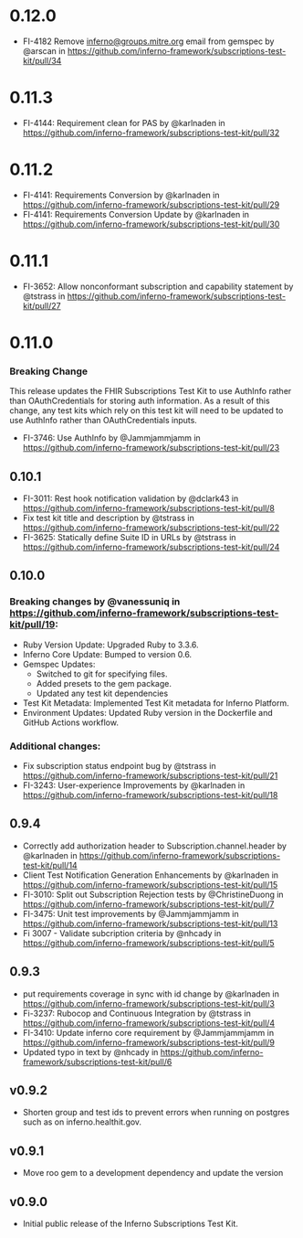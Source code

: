 # 0.12.0
* FI-4182 Remove inferno@groups.mitre.org email from gemspec by @arscan in https://github.com/inferno-framework/subscriptions-test-kit/pull/34

# 0.11.3
* FI-4144: Requirement clean for PAS by @karlnaden in https://github.com/inferno-framework/subscriptions-test-kit/pull/32

# 0.11.2

* FI-4141: Requirements Conversion by @karlnaden in https://github.com/inferno-framework/subscriptions-test-kit/pull/29
* FI-4141: Requirements Conversion Update by @karlnaden in https://github.com/inferno-framework/subscriptions-test-kit/pull/30

# 0.11.1

* FI-3652: Allow nonconformant subscription and capability statement by @tstrass in https://github.com/inferno-framework/subscriptions-test-kit/pull/27


# 0.11.0
### Breaking Change
This release updates the FHIR Subscriptions Test Kit to use AuthInfo rather than
OAuthCredentials for storing auth information. As a result of this change, any
test kits which rely on this test kit will need to be updated to use AuthInfo
rather than OAuthCredentials inputs.

* FI-3746: Use AuthInfo by @Jammjammjamm in https://github.com/inferno-framework/subscriptions-test-kit/pull/23

## 0.10.1

* FI-3011: Rest hook notification validation by @dclark43 in https://github.com/inferno-framework/subscriptions-test-kit/pull/8
* Fix test kit title and description by @tstrass in https://github.com/inferno-framework/subscriptions-test-kit/pull/22
* FI-3625: Statically define Suite ID in URLs by @tstrass in https://github.com/inferno-framework/subscriptions-test-kit/pull/24

## 0.10.0

### Breaking changes by @vanessuniq in https://github.com/inferno-framework/subscriptions-test-kit/pull/19:
* Ruby Version Update: Upgraded Ruby to 3.3.6.
* Inferno Core Update: Bumped to version 0.6.
* Gemspec Updates:
  * Switched to git for specifying files.
  * Added presets to the gem package.
  * Updated any test kit dependencies
* Test Kit Metadata: Implemented Test Kit metadata for Inferno Platform.
* Environment Updates: Updated Ruby version in the Dockerfile and GitHub Actions workflow.

### Additional changes:
* Fix subscription status endpoint bug by @tstrass in https://github.com/inferno-framework/subscriptions-test-kit/pull/21
* FI-3243: User-experience Improvements by @karlnaden in https://github.com/inferno-framework/subscriptions-test-kit/pull/18

## 0.9.4

* Correctly add authorization header to Subscription.channel.header by @karlnaden in https://github.com/inferno-framework/subscriptions-test-kit/pull/14
* Client Test Notification Generation Enhancements by @karlnaden in https://github.com/inferno-framework/subscriptions-test-kit/pull/15
* FI-3010: Split out Subscription Rejection tests by @ChristineDuong in https://github.com/inferno-framework/subscriptions-test-kit/pull/7
* FI-3475: Unit test improvements by @Jammjammjamm in https://github.com/inferno-framework/subscriptions-test-kit/pull/13
* Fi 3007 - Validate subcription criteria by @nhcady in https://github.com/inferno-framework/subscriptions-test-kit/pull/5

## 0.9.3

* put requirements coverage in sync with id change by @karlnaden in https://github.com/inferno-framework/subscriptions-test-kit/pull/3
* Fi-3237: Rubocop and Continuous Integration by @tstrass in https://github.com/inferno-framework/subscriptions-test-kit/pull/4
* FI-3410: Update inferno core requirement by @Jammjammjamm in https://github.com/inferno-framework/subscriptions-test-kit/pull/9
* Updated typo in text by @nhcady in https://github.com/inferno-framework/subscriptions-test-kit/pull/6

## v0.9.2

* Shorten group and test ids to prevent errors when running on postgres such as on inferno.healthit.gov.

## v0.9.1

* Move roo gem to a development dependency and update the version

## v0.9.0

* Initial public release of the Inferno Subscriptions Test Kit.

